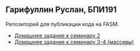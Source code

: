 ## Гарифуллин Руслан, БПИ191

Репозиторий для публикации кода на FASM.

 - [Домашнее задание к семинару 2](./HW1)
 - [Домашнее задание к семинару 3-4 (массивы)](./HW2)

